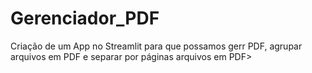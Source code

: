 # Gerenciador_PDF
 Criação de um App no Streamlit para que possamos gerr PDF, agrupar arquivos em PDF e separar por páginas arquivos em PDF>
